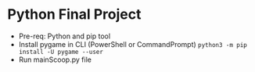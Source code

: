 # Python Final Project
- Pre-req: Python and pip tool
- Install pygame in CLI (PowerShell or CommandPrompt)
`python3 -m pip install -U pygame --user` 
- Run mainScoop.py file
